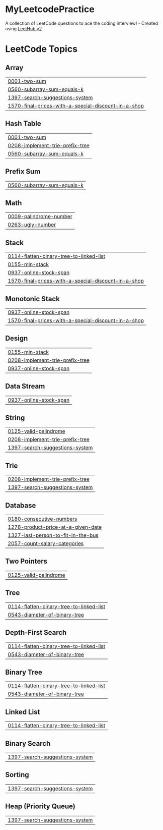 # MyLeetcodePractice
A collection of LeetCode questions to ace the coding interview! - Created using [LeetHub v2](https://github.com/arunbhardwaj/LeetHub-2.0)

<!---LeetCode Topics Start-->
# LeetCode Topics
## Array
|  |
| ------- |
| [0001-two-sum](https://github.com/abhishekvarma12345/MyLeetcodePractice/tree/master/0001-two-sum) |
| [0560-subarray-sum-equals-k](https://github.com/abhishekvarma12345/MyLeetcodePractice/tree/master/0560-subarray-sum-equals-k) |
| [1397-search-suggestions-system](https://github.com/abhishekvarma12345/MyLeetcodePractice/tree/master/1397-search-suggestions-system) |
| [1570-final-prices-with-a-special-discount-in-a-shop](https://github.com/abhishekvarma12345/MyLeetcodePractice/tree/master/1570-final-prices-with-a-special-discount-in-a-shop) |
## Hash Table
|  |
| ------- |
| [0001-two-sum](https://github.com/abhishekvarma12345/MyLeetcodePractice/tree/master/0001-two-sum) |
| [0208-implement-trie-prefix-tree](https://github.com/abhishekvarma12345/MyLeetcodePractice/tree/master/0208-implement-trie-prefix-tree) |
| [0560-subarray-sum-equals-k](https://github.com/abhishekvarma12345/MyLeetcodePractice/tree/master/0560-subarray-sum-equals-k) |
## Prefix Sum
|  |
| ------- |
| [0560-subarray-sum-equals-k](https://github.com/abhishekvarma12345/MyLeetcodePractice/tree/master/0560-subarray-sum-equals-k) |
## Math
|  |
| ------- |
| [0009-palindrome-number](https://github.com/abhishekvarma12345/MyLeetcodePractice/tree/master/0009-palindrome-number) |
| [0263-ugly-number](https://github.com/abhishekvarma12345/MyLeetcodePractice/tree/master/0263-ugly-number) |
## Stack
|  |
| ------- |
| [0114-flatten-binary-tree-to-linked-list](https://github.com/abhishekvarma12345/MyLeetcodePractice/tree/master/0114-flatten-binary-tree-to-linked-list) |
| [0155-min-stack](https://github.com/abhishekvarma12345/MyLeetcodePractice/tree/master/0155-min-stack) |
| [0937-online-stock-span](https://github.com/abhishekvarma12345/MyLeetcodePractice/tree/master/0937-online-stock-span) |
| [1570-final-prices-with-a-special-discount-in-a-shop](https://github.com/abhishekvarma12345/MyLeetcodePractice/tree/master/1570-final-prices-with-a-special-discount-in-a-shop) |
## Monotonic Stack
|  |
| ------- |
| [0937-online-stock-span](https://github.com/abhishekvarma12345/MyLeetcodePractice/tree/master/0937-online-stock-span) |
| [1570-final-prices-with-a-special-discount-in-a-shop](https://github.com/abhishekvarma12345/MyLeetcodePractice/tree/master/1570-final-prices-with-a-special-discount-in-a-shop) |
## Design
|  |
| ------- |
| [0155-min-stack](https://github.com/abhishekvarma12345/MyLeetcodePractice/tree/master/0155-min-stack) |
| [0208-implement-trie-prefix-tree](https://github.com/abhishekvarma12345/MyLeetcodePractice/tree/master/0208-implement-trie-prefix-tree) |
| [0937-online-stock-span](https://github.com/abhishekvarma12345/MyLeetcodePractice/tree/master/0937-online-stock-span) |
## Data Stream
|  |
| ------- |
| [0937-online-stock-span](https://github.com/abhishekvarma12345/MyLeetcodePractice/tree/master/0937-online-stock-span) |
## String
|  |
| ------- |
| [0125-valid-palindrome](https://github.com/abhishekvarma12345/MyLeetcodePractice/tree/master/0125-valid-palindrome) |
| [0208-implement-trie-prefix-tree](https://github.com/abhishekvarma12345/MyLeetcodePractice/tree/master/0208-implement-trie-prefix-tree) |
| [1397-search-suggestions-system](https://github.com/abhishekvarma12345/MyLeetcodePractice/tree/master/1397-search-suggestions-system) |
## Trie
|  |
| ------- |
| [0208-implement-trie-prefix-tree](https://github.com/abhishekvarma12345/MyLeetcodePractice/tree/master/0208-implement-trie-prefix-tree) |
| [1397-search-suggestions-system](https://github.com/abhishekvarma12345/MyLeetcodePractice/tree/master/1397-search-suggestions-system) |
## Database
|  |
| ------- |
| [0180-consecutive-numbers](https://github.com/abhishekvarma12345/MyLeetcodePractice/tree/master/0180-consecutive-numbers) |
| [1278-product-price-at-a-given-date](https://github.com/abhishekvarma12345/MyLeetcodePractice/tree/master/1278-product-price-at-a-given-date) |
| [1327-last-person-to-fit-in-the-bus](https://github.com/abhishekvarma12345/MyLeetcodePractice/tree/master/1327-last-person-to-fit-in-the-bus) |
| [2057-count-salary-categories](https://github.com/abhishekvarma12345/MyLeetcodePractice/tree/master/2057-count-salary-categories) |
## Two Pointers
|  |
| ------- |
| [0125-valid-palindrome](https://github.com/abhishekvarma12345/MyLeetcodePractice/tree/master/0125-valid-palindrome) |
## Tree
|  |
| ------- |
| [0114-flatten-binary-tree-to-linked-list](https://github.com/abhishekvarma12345/MyLeetcodePractice/tree/master/0114-flatten-binary-tree-to-linked-list) |
| [0543-diameter-of-binary-tree](https://github.com/abhishekvarma12345/MyLeetcodePractice/tree/master/0543-diameter-of-binary-tree) |
## Depth-First Search
|  |
| ------- |
| [0114-flatten-binary-tree-to-linked-list](https://github.com/abhishekvarma12345/MyLeetcodePractice/tree/master/0114-flatten-binary-tree-to-linked-list) |
| [0543-diameter-of-binary-tree](https://github.com/abhishekvarma12345/MyLeetcodePractice/tree/master/0543-diameter-of-binary-tree) |
## Binary Tree
|  |
| ------- |
| [0114-flatten-binary-tree-to-linked-list](https://github.com/abhishekvarma12345/MyLeetcodePractice/tree/master/0114-flatten-binary-tree-to-linked-list) |
| [0543-diameter-of-binary-tree](https://github.com/abhishekvarma12345/MyLeetcodePractice/tree/master/0543-diameter-of-binary-tree) |
## Linked List
|  |
| ------- |
| [0114-flatten-binary-tree-to-linked-list](https://github.com/abhishekvarma12345/MyLeetcodePractice/tree/master/0114-flatten-binary-tree-to-linked-list) |
## Binary Search
|  |
| ------- |
| [1397-search-suggestions-system](https://github.com/abhishekvarma12345/MyLeetcodePractice/tree/master/1397-search-suggestions-system) |
## Sorting
|  |
| ------- |
| [1397-search-suggestions-system](https://github.com/abhishekvarma12345/MyLeetcodePractice/tree/master/1397-search-suggestions-system) |
## Heap (Priority Queue)
|  |
| ------- |
| [1397-search-suggestions-system](https://github.com/abhishekvarma12345/MyLeetcodePractice/tree/master/1397-search-suggestions-system) |
<!---LeetCode Topics End-->